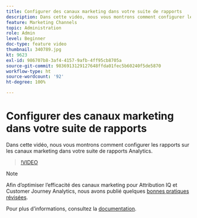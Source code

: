 ```yaml
---
title: Configurer des canaux marketing dans votre suite de rapports
description: Dans cette vidéo, nous vous montrons comment configurer les rapports sur les canaux marketing dans votre suite de rapports Analytics.
feature: Marketing Channels
topic: Administration
role: Admin
level: Beginner
doc-type: feature video
thumbnail: 340789.jpg
kt: 9623
exl-id: 986707b8-3af4-4157-9afb-4ff95cb8705a
source-git-commit: 9836913129127648ffda01fec5b60240f5de5870
workflow-type: ht
source-wordcount: '92'
ht-degree: 100%

---
```


# Configurer des canaux marketing dans votre suite de rapports

Dans cette vidéo, nous vous montrons comment configurer les rapports sur les canaux marketing dans votre suite de rapports Analytics.

>[!VIDEO](https://video.tv.adobe.com/v/340789/?quality=12&learn=on)

>[!NOTE]
>
>Afin d’optimiser l’efficacité des canaux marketing pour Attribution IQ et Customer Journey Analytics, nous avons publié quelques [bonnes pratiques révisées](https://experienceleague.adobe.com/docs/analytics/components/marketing-channels/mchannel-best-practices.html?lang=fr).

Pour plus dʼinformations, consultez la [documentation](https://experienceleague.adobe.com/docs/analytics/components/marketing-channels/c-getting-started-mchannel.html?lang=fr).